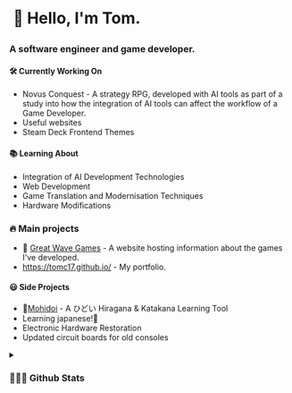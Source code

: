 <h1><p>&nbsp;🌊 Hello, I'm Tom.</p>
<h3 align="left">A software engineer and game developer.</h3>
 
 
  #### 🛠 Currently Working On
  - Novus Conquest - A strategy RPG, developed with AI tools as part of a study into how the integration of AI tools can affect the workflow of a Game Developer.
  - Useful websites
  - Steam Deck Frontend Themes

  #### 📚 Learning About
  - Integration of AI Development Technologies
  - Web Development
  - Game Translation and Modernisation Techniques
  - Hardware Modifications
 
  ### 🔥 Main projects
 - 🌊 [Great Wave Games](https://great-wave-games.com/) - A website hosting information about the games I've developed.
 - https://tomc17.github.io/ - My portfolio.
 
  #### 😃 Side Projects
  - 🥃[Mohidoi](https://mohidoi.com/) - A ひどい Hiragana & Katakana Learning Tool
  - Learning japanese!🦉
  - Electronic Hardware Restoration
  - Updated circuit boards for old consoles



<details>	
 <summary><b><h3> 👨🏻‍💻 Github Stats</b></summary>
   <h1><img  height="180em" src="https://github-readme-streak-stats.herokuapp.com/?user=TomC17&theme=tokyonight" alt="TomC17"/></h1>
   <h1><img height="180em" src="https://github-readme-stats.vercel.app/api?username=TomC17&show_icons=true&count_private=true&theme=tokyonight&include_all_commits=true&locale=en" alt="TomC17"/>
     <img height="180em" src="https://github-readme-stats.vercel.app/api/top-langs/?username=TomC17&hide_progress=true&show_icons=true&count_private=true&theme=tokyonight&include_all_commits=true" alt="TomC17"/></h1>
   <h1><img  height="120em" src="https://github-profile-trophy.vercel.app/?username=TomC17&rank=S,SS,SSS,A,B,C&theme=nord" alt="TomC17"/></h1>

</details>
